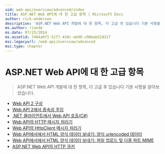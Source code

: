 ```yaml
---
uid: web-api/overview/advanced/index
title: ASP.NET Web API에 대 한 고급 항목 | Microsoft Docs
author: rick-anderson
description: 'ASP.NET Web API 개발에 대 한 항목, 더 고급 후 있습니다 기본 사항을 알아보았습니다.'
ms.author: riande
ms.date: 07/23/2014
ms.assetid: 7404a0f1-52f7-410c-abd0-c96bab52d217
msc.legacyurl: /web-api/overview/advanced
msc.type: chapter
---
```

<a name="advanced-topics-for-aspnet-web-api"></a>ASP.NET Web API에 대 한 고급 항목
====================
> ASP.NET Web API 개발에 대 한 항목, 더 고급 후 있습니다 기본 사항을 알아보았습니다.


- [Web API 2 구성](configuring-aspnet-web-api.md)
- [Web API 2에서 종속성 주입](dependency-injection.md)
- [.NET 클라이언트에서 Web API 호출(C#)](calling-a-web-api-from-a-net-client.md)
- [Web API의 HTTP 메시지 처리기](http-message-handlers.md)
- [Web API의 HttpClient 메시지 처리기](httpclient-message-handlers.md)
- [Web API에서에서 HTML 양식 데이터 보내기: 양식 urlencoded 데이터](sending-html-form-data-part-1.md)
- [Web API에서에서 HTML 양식 데이터 보내기: 파일 업로드 및 다중 파트 MIME](sending-html-form-data-part-2.md)
- [ASP.NET Web API의 HTTP 쿠키](http-cookies.md)
